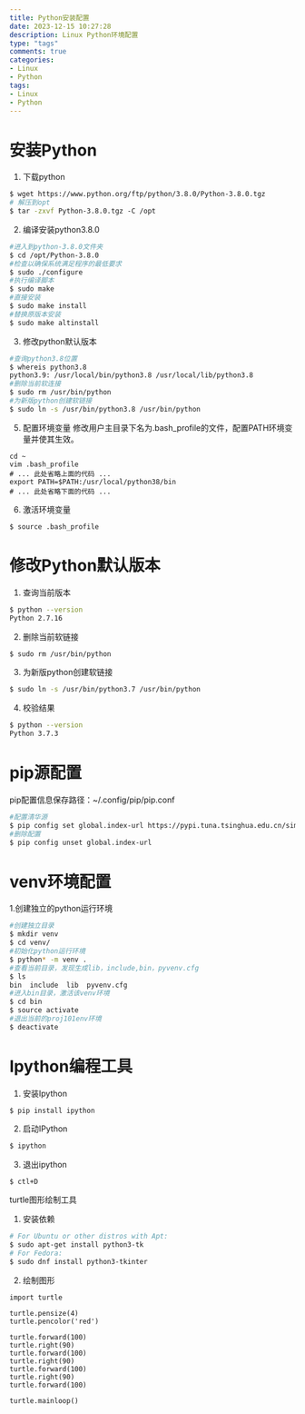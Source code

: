 ```yaml
---
title: Python安装配置
date: 2023-12-15 10:27:28
description: Linux Python环境配置
type: "tags"
comments: true
categories:
- Linux
- Python
tags:
- Linux
- Python
---
```

# 安装Python
1. 下载python
```bash
$ wget https://www.python.org/ftp/python/3.8.0/Python-3.8.0.tgz
# 解压到opt
$ tar -zxvf Python-3.8.0.tgz -C /opt
```
2. 编译安装python3.8.0
```bash
#进入到python-3.8.0文件夹
$ cd /opt/Python-3.8.0 
#检查以确保系统满足程序的最低要求
$ sudo ./configure 
#执行编译脚本
$ sudo make 
#直接安装
$ sudo make install
#替换原版本安装
$ sudo make altinstall
```
3. 修改python默认版本
```bash
#查询python3.8位置
$ whereis python3.8
python3.9: /usr/local/bin/python3.8 /usr/local/lib/python3.8
#删除当前软连接
$ sudo rm /usr/bin/python
#为新版python创建软链接
$ sudo ln -s /usr/bin/python3.8 /usr/bin/python
```
5. 配置环境变量
修改用户主目录下名为.bash_profile的文件，配置PATH环境变量并使其生效。

```plain
cd ~
vim .bash_profile
# ... 此处省略上面的代码 ...
export PATH=$PATH:/usr/local/python38/bin
# ... 此处省略下面的代码 ...
```
6. 激活环境变量
```plain
$ source .bash_profile
```
# 修改Python默认版本
1. 查询当前版本
```bash
$ python --version
Python 2.7.16
```
2. 删除当前软链接
```bash
$ sudo rm /usr/bin/python
```
3. 为新版python创建软链接
```bash
$ sudo ln -s /usr/bin/python3.7 /usr/bin/python
```
4. 校验结果
```bash
$ python --version
Python 3.7.3
```
# pip源配置
pip配置信息保存路径：~/.config/pip/pip.conf

```bash
#配置清华源
$ pip config set global.index-url https://pypi.tuna.tsinghua.edu.cn/simple
#删除配置
$ pip config unset global.index-url
```
# venv环境配置
1.创建独立的python运行环境

```bash
#创建独立目录
$ mkdir venv
$ cd venv/
#初始化python运行环境
$ python* -m venv .
#查看当前目录，发现生成lib，include,bin，pyvenv.cfg
$ ls
bin  include  lib  pyvenv.cfg
#进入bin目录，激活该venv环境
$ cd bin
$ source activate
#退出当前的proj101env环境
$ deactivate
```
# Ipython编程工具
1. 安装Ipython
```plain
$ pip install ipython
```
2. 启动IPython
```bash
$ ipython
```
3. 退出ipython
```bash
$ ctl+D
```
turtle图形绘制工具
1. 安装依赖
```bash
# For Ubuntu or other distros with Apt:
$ sudo apt-get install python3-tk
# For Fedora:
$ sudo dnf install python3-tkinter
```
2. 绘制图形
```plain
import turtle

turtle.pensize(4)
turtle.pencolor('red')

turtle.forward(100)
turtle.right(90)
turtle.forward(100)
turtle.right(90)
turtle.forward(100)
turtle.right(90)
turtle.forward(100)

turtle.mainloop()
```


